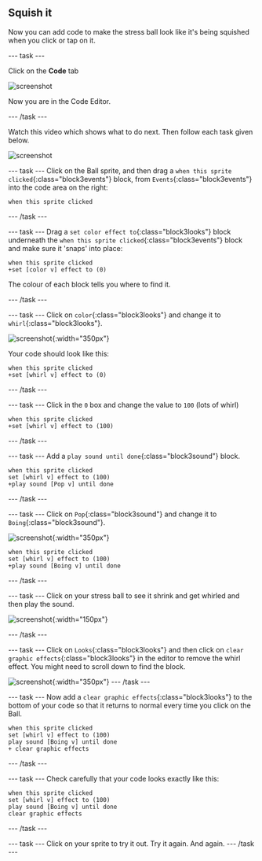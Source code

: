 ## Squish it
Now you can add code to make the stress ball look like it's being squished when you click or tap on it. 

--- task ---

Click on the **Code** tab

![screenshot](images/balls-code.png)

Now you are in the Code Editor.

--- /task ---

Watch this video which shows what to do next. Then follow each task given below.

![screenshot](images/balls-step4.gif) 

--- task ---
Click on the Ball sprite, and then drag a `when this sprite clicked`{:class="block3events"} block, from `Events`{:class="block3events"} into the code area on the right:

```blocks3
when this sprite clicked
```

--- /task ---

--- task ---
Drag a `set color effect to`{:class="block3looks"} block underneath the `when this sprite clicked`{:class="block3events"} block and make sure it 'snaps' into place: 

```blocks3
when this sprite clicked
+set [color v] effect to (0)
```

The colour of each block tells you where to find it. 

--- /task ---

--- task ---
Click on `color`{:class="block3looks"} and change it to `whirl`{:class="block3looks"}.

![screenshot](images/balls-color-whirl.png){:width="350px"}

Your code should look like this:

```blocks3
when this sprite clicked
+set [whirl v] effect to (0)
```

--- /task ---

--- task ---
Click in the `0` box and change the value to `100` (lots of whirl)

```blocks3
when this sprite clicked
+set [whirl v] effect to (100)
```
--- /task ---

--- task ---
Add a `play sound until done`{:class="block3sound"} block.

```blocks3
when this sprite clicked
set [whirl v] effect to (100)
+play sound [Pop v] until done
```
--- /task ---

--- task ---
Click on `Pop`{:class="block3sound"} and change it to `Boing`{:class="block3sound"}.

![screenshot](images/balls-pop-boing.png){:width="350px"}

```blocks3
when this sprite clicked
set [whirl v] effect to (100)
+play sound [Boing v] until done
```
--- /task ---

--- task ---
Click on your stress ball to see it shrink and get whirled and then play the sound.

![screenshot](images/balls-effect.png){:width="150px"}

--- /task ---

--- task ---
Click on `Looks`{:class="block3looks"} and then click on `clear graphic effects`{:class="block3looks"} in the editor to remove the whirl effect. You might need to scroll down to find the block.

![screenshot](images/balls-clear-graphic-effects.png){:width="350px"}
--- /task ---

--- task ---
Now add a `clear graphic effects`{:class="block3looks"} to the bottom of your code so that it returns to normal every time you click on the Ball. 

```blocks3
when this sprite clicked
set [whirl v] effect to (100)
play sound [Boing v] until done
+ clear graphic effects
```
--- /task ---

--- task ---
Check carefully that your code looks exactly like this:

```blocks3
when this sprite clicked
set [whirl v] effect to (100)
play sound [Boing v] until done
clear graphic effects
```

--- /task ---

--- task ---
Click on your sprite to try it out. Try it again. And again. 
--- /task ---

